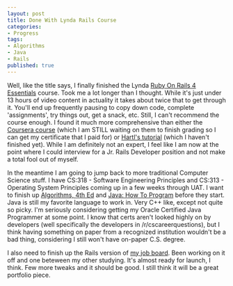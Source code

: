 ```yaml
---
layout: post
title: Done With Lynda Rails Course
categories:
- Progress
tags:
- Algorithms
- Java
- Rails
published: true
---
```


Well, like the title says, I finally finished the Lynda <a href="http://www.lynda.com/ViewCertificate/B415945D75004B3B88CD7A106F9F0112" target="_blank">Ruby On Rails 4 Essentials</a> course. Took me a lot longer than I thought. While it's just under 13 hours of video content in actuality it takes about twice that to get through it. You'll end up frequently pausing to copy down code, complete 'assignments', try things out, get a snack, etc. Still, I can't recommend the course enough. I found it much more comprehensive than either the <a href="https://class.coursera.org/webapplications-003" target="_blank">Coursera course</a> (which I am STILL waiting on them to finish grading so I can get my certificate that I paid for) or <a href="https://www.railstutorial.org/" target="_blank">Hartl's tutorial</a> (which I haven't finished yet). While I am definitely not an expert, I feel like I am now at the point where I could interview for a Jr. Rails Developer position and not make a total fool out of myself.

In the meantime I am going to jump back to more traditional Computer Science stuff. I have CS:318 - Software Engineering Principles and CS:313 - Operating System Principles coming up in a few weeks through UAT. I want to finish up <a href="http://algs4.cs.princeton.edu/home/" target="_blank">Algorithms, 4th Ed</a> and <a href="http://www.amazon.com/Java-Program-Early-Objects-Edition/dp/0133807800" target="_blank">Java: How To Program</a> before they start. Java is still my favorite language to work in. Very C++ like, except not quite so picky. I'm seriously considering getting my Oracle Certified Java Programmer at some point. I know that certs aren't looked highly on by developers (well specifically the developers in /r/cscareerquestions), but I think having something on paper from a recognized institution wouldn't be a bad thing, considering I still won't have on-paper C.S. degree.

I also need to finish up the Rails version of <a href="http://willcodeforfood.io/" target="_blank">my job board</a>. Been working on it off and one beteween my other studying. It's almost ready for launch, I think. Few more tweaks and it should be good. I still think it will be a great portfolio piece.
